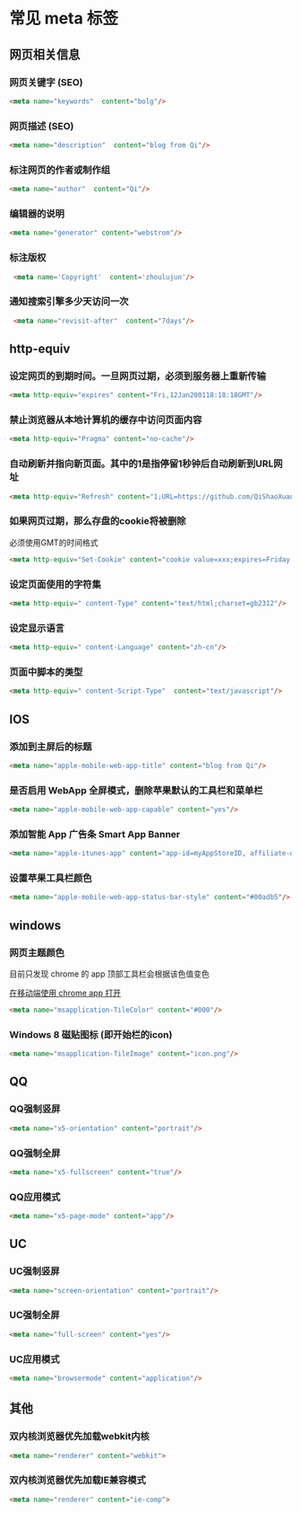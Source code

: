 # 常见 meta 标签

## 网页相关信息

### 网页关键字 (SEO)
```html
<meta name="keywords"  content="bolg"/>
```

### 网页描述 (SEO)
```html
<meta name="description"  content="blog from Qi"/>
```

### 标注网页的作者或制作组
```html
<meta name="author"  content="Qi"/>
```

### 编辑器的说明
```html
<meta name="generator" content="webstrom"/> 
```

### 标注版权
```html
 <meta name='Copyright'  content='zhoulujun'/>
```
 
### 通知搜索引擎多少天访问一次
```html
 <meta name="revisit-after"  content="7days"/>
```

## http-equiv

### 设定网页的到期时间。一旦网页过期，必须到服务器上重新传输
```html
<meta http-equiv="expires" content="Fri,12Jan200118:18:18GMT"/> 
```
### 禁止浏览器从本地计算机的缓存中访问页面内容
```html
<meta http-equiv="Pragma" content="no-cache"/> 
```

### 自动刷新并指向新页面。其中的1是指停留1秒钟后自动刷新到URL网址
```html
<meta http-equiv="Refresh" content="1;URL=https://github.com/QiShaoXuan"/>
```

### 如果网页过期，那么存盘的cookie将被删除
必须使用GMT的时间格式
```html
<meta http-equiv="Set-Cookie" content="cookie value=xxx;expires=Friday,12-Jan-200118:18:18GMT；path=/"/>
```

###  设定页面使用的字符集
```html
<meta http-equiv=" content-Type" content="text/html;charset=gb2312"/> 
```

### 设定显示语言
```html
<meta http-equiv=" content-Language" content="zh-cn"/> 
```

### 页面中脚本的类型
```html
<meta http-equiv=" content-Script-Type"  content="text/javascript"/>
```

## IOS

### 添加到主屏后的标题
```html
<meta name="apple-mobile-web-app-title" content="blog from Qi"/>
```

### 是否启用 WebApp 全屏模式，删除苹果默认的工具栏和菜单栏
```html
<meta name="apple-mobile-web-app-capable" content="yes"/>
```

### 添加智能 App 广告条 Smart App Banner
```html
<meta name="apple-itunes-app" content="app-id=myAppStoreID, affiliate-data=myAffiliateData, app-argument=https://github.com/QiShaoXuan"/>
```

### 设置苹果工具栏颜色
```html
<meta name="apple-mobile-web-app-status-bar-style" content="#00adb5"/>
```

## windows

### 网页主题颜色
目前只发现 chrome 的 app 顶部工具栏会根据该色值变色

<a href="https://qishaoxuan.github.io/blog/">在移动端使用 chrome app 打开</a>

```html
<meta name="msapplication-TileColor" content="#000"/>    
```
### Windows 8 磁贴图标 (即开始栏的icon)

```html
<meta name="msapplication-TileImage" content="icon.png"/> 
```

## QQ

### QQ强制竖屏
```html
<meta name="x5-orientation" content="portrait"/>
```

### QQ强制全屏
```html
<meta name="x5-fullscreen" content="true"/>
```

### QQ应用模式
```html
<meta name="x5-page-mode" content="app"/>
```

## UC

### UC强制竖屏
```html
<meta name="screen-orientation" content="portrait"/>
```
### UC强制全屏
```html
<meta name="full-screen" content="yes"/>
```
### UC应用模式
```html
<meta name="browsermode" content="application"/>
```


## 其他

### 双内核浏览器优先加载webkit内核
```html
<meta name="renderer" content="webkit">
```

### 双内核浏览器优先加载IE兼容模式
```html
<meta name="renderer" content="ie-comp">
```
